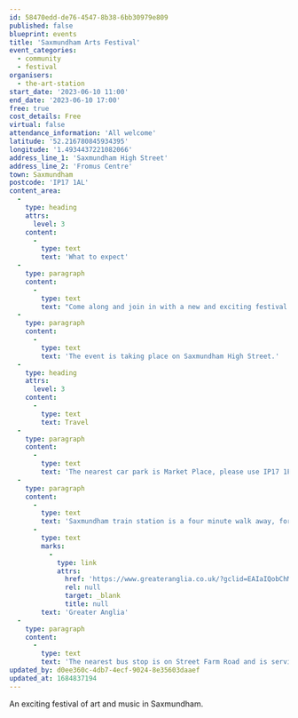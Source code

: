```yaml
---
id: 58470edd-de76-4547-8b38-6bb30979e809
published: false
blueprint: events
title: 'Saxmundham Arts Festival'
event_categories:
  - community
  - festival
organisers:
  - the-art-station
start_date: '2023-06-10 11:00'
end_date: '2023-06-10 17:00'
free: true
cost_details: Free
virtual: false
attendance_information: 'All welcome'
latitude: '52.216780845934395'
longitude: '1.4934437221082066'
address_line_1: 'Saxmundham High Street'
address_line_2: 'Fromus Centre'
town: Saxmundham
postcode: 'IP17 1AL'
content_area:
  -
    type: heading
    attrs:
      level: 3
    content:
      -
        type: text
        text: 'What to expect'
  -
    type: paragraph
    content:
      -
        type: text
        text: "Come along and join in with a new and exciting festival of art and music happening in Saxmundham. There will be artist-led workshops, music from young local bands and musicians, DJ's, tasty food and drink and fun activities for all age groups - and the festival is FREE!"
  -
    type: paragraph
    content:
      -
        type: text
        text: 'The event is taking place on Saxmundham High Street.'
  -
    type: heading
    attrs:
      level: 3
    content:
      -
        type: text
        text: Travel
  -
    type: paragraph
    content:
      -
        type: text
        text: 'The nearest car park is Market Place, please use IP17 1FX for Sat Navs.'
  -
    type: paragraph
    content:
      -
        type: text
        text: 'Saxmundham train station is a four minute walk away, for rail times, visit '
      -
        type: text
        marks:
          -
            type: link
            attrs:
              href: 'https://www.greateranglia.co.uk/?gclid=EAIaIQobChMIzK6Qk5uL_wIV7opoCR2XmgQyEAAYASAAEgJ-uvD_BwE'
              rel: null
              target: _blank
              title: null
        text: 'Greater Anglia'
  -
    type: paragraph
    content:
      -
        type: text
        text: 'The nearest bus stop is on Street Farm Road and is serviced by the 64 Ipswich Reds.'
updated_by: d0ee360c-4db7-4ecf-9024-8e35603daaef
updated_at: 1684837194
---
```

An exciting festival of art and music in Saxmundham.